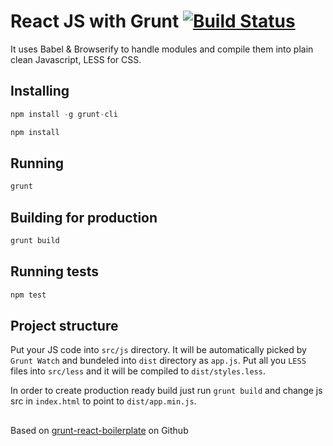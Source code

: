 # React JS with Grunt [![Build Status](https://travis-ci.org/deepkt/ReactTraining.svg?branch=master)](https://travis-ci.org/deepkt/ReactTraining)


It uses Babel & Browserify to handle modules and compile them into plain clean Javascript, LESS for CSS.

## Installing
```js
npm install -g grunt-cli

npm install
```

## Running
```js
grunt
```

## Building for production
```js
grunt build
```

## Running tests
```js
npm test
```

## Project structure

Put your JS code into  `src/js` directory. It will be automatically picked by `Grunt Watch` and bundeled into `dist` directory as `app.js`. Put all you `LESS` files into `src/less` and it will be compiled to `dist/styles.less`.

In order to create production ready build just run `grunt build` and change js src in `index.html` to point to `dist/app.min.js`.


##
Based on [grunt-react-boilerplate](https://github.com/padsbanger/grunt-react-boilerplate) on Github
